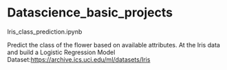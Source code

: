 # Datascience_basic_projects

Iris_class_prediction.ipynb

Predict the class of the flower based on available attributes.  At the Iris data and build a Logistic Regression Model 
Dataset:https://archive.ics.uci.edu/ml/datasets/Iris
